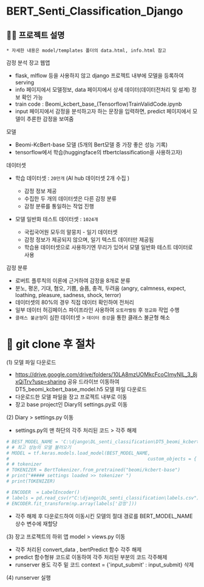 # BERT_Senti_Classification_Django
## 🤷‍♀️ 프로젝트 설명 
    * 자세한 내용은 model/templates 폴더의 data.html, info.html 참고

감정 분석 장고 웹앱
- flask, mlflow 등을 사용하지 않고 django 프로젝트 내부에 모델을 등록하여 serving 
- info 페이지에서 모델정보, data 페이지에서 상세 데이터(데이터전처리 및 설계) 정보 확인 가능
- train code : Beomi_kcbert_base_(Tensorflow)TrainValidCode.ipynb
- input 페이지에서 감정을 분석하고자 하는 문장을 입력하면, predict 페이지에서 모델이 추론한 감정을 보여줌 


모델
- Beomi-KcBert-base 모델 (5개의 Bert모델 중 가장 좋은 성능 기록)
- tensorflow에서 학습(huggingface의 tfbertclassification을 사용하고자)


데이터셋 
- 학습 데이터셋 : `20만개` (AI hub 데이터셋 2개 수집 )
    - 감정 정보 제공
    - 수집한 두 개의 데이터셋은 다른 감정 분류
    - 감정 분류를 통일하는 작업 진행 


- 모델 일반화 테스트 데이터셋 : `1024개`
    - 국립국어원 모두의 말뭉치 - 일기 데이터셋
    - 감정 정보가 제공되지 않으며, 일기 텍스트 데이터만 제공됨
    - 학습용 데이터셋으로 사용하기엔 무리가 있어서 모델 일반화 테스트 데이터로 사용

감정 분류
- 로버트 플루칙의 이론에 근거하여 감정을 8개로 분류
- 분노, 평온, 기대, 혐오, 기쁨, 슬픔, 충격, 두려움 (angry, calmness, expect, loathing, pleasure, sadness, shock, terror)
- 데이터셋의 80%의 경우 직접 데이터 확인하여 전처리
- 일부 데이터 허깅페이스 파이프라인 사용하여 `오토라벨링` 후 `정교화` 작업 수행
- `클래스 불균형`이 심한 데이터셋 > `데이터 증강`을 통한 클래스 불균형 해소

# 👀 git clone 후 절차
(1) 모델 파일 다운로드
- https://drive.google.com/drive/folders/10LA8mzUOMkcFcoCImyNlL_3_8jxQjTrv?usp=sharing 공유 드라이브 이동하여 DT5_beomi_kcbert_base_model.h5 모델 파일 다운로드
- 다운로드한 모델 파일을 장고 프로젝트 내부로 이동 
- 장고 base project인 Diary의 settings.py로 이동

(2) Diary > settings.py 이동 
- settings.py의 맨 하단의 각주 처리된 코드 > 각주 해제 
```python
# BEST_MODEL_NAME = 'C:\django\DL_senti_classification\DT5_beomi_kcbert_base_model.h5'
# # 최고 성능의 모델 불러오기
# MODEL = tf.keras.models.load_model(BEST_MODEL_NAME,
#                                                   custom_objects = {'TFBertForSequenceClassification': TFBertForSequenceClassification})
# # tokenizer 
# TOKENIZER = BertTokenizer.from_pretrained("beomi/kcbert-base")
# print("##### settings loaded >> tokenizer ")
# print(TOKENIZER)

# ENCODER  = LabelEncoder()
# labels = pd.read_csv(r"C:\django\DL_senti_classification\labels.csv")
# ENCODER.fit_transform(np.array(labels['감정'])) 
```

- 각주 해제 후 다운로드하여 이동시킨 모델의 절대 경로를 BERT_MODEL_NAME 상수 변수에 재할당

(3) 장고 프로젝트의 하위 앱 model >  views.py 이동
- 각주 처리된 convert_data , bertPredict 함수 각주 해제
- predict 함수형뷰 코드로 이동하여 각주 처리된 부분의 코드 각주해제
- runserver 용도 각주 밑 코드 context = {'input_submit' : input_submit} 삭제 

(4) runserver 실행

